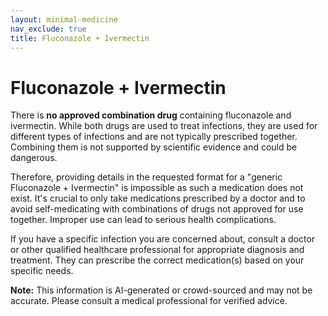 ```yaml
---
layout: minimal-medicine
nav_exclude: true
title: Fluconazole + Ivermectin
---
```


# Fluconazole + Ivermectin

There is **no approved combination drug** containing fluconazole and ivermectin.  While both drugs are used to treat infections, they are used for different types of infections and are not typically prescribed together.  Combining them is not supported by scientific evidence and could be dangerous.

Therefore, providing details in the requested format for a "generic Fluconazole + Ivermectin" is impossible as such a medication does not exist.  It's crucial to only take medications prescribed by a doctor and to avoid self-medicating with combinations of drugs not approved for use together.  Improper use can lead to serious health complications.

If you have a specific infection you are concerned about, consult a doctor or other qualified healthcare professional for appropriate diagnosis and treatment. They can prescribe the correct medication(s) based on your specific needs.


**Note:** This information is AI-generated or crowd-sourced and may not be accurate. Please consult a medical professional for verified advice.
